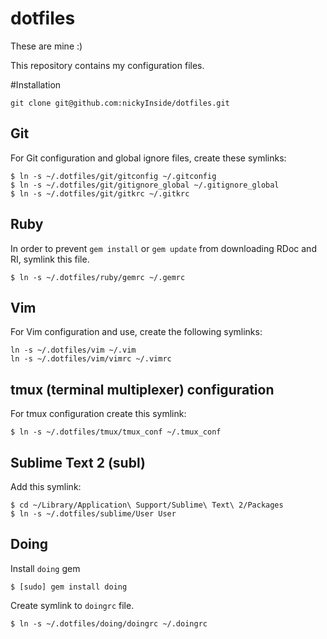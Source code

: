 dotfiles
========

These are mine :)

This repository contains my configuration files.

#Installation

    git clone git@github.com:nickyInside/dotfiles.git
    
    
## Git
For Git configuration and global ignore files, create these symlinks:

    $ ln -s ~/.dotfiles/git/gitconfig ~/.gitconfig
    $ ln -s ~/.dotfiles/git/gitignore_global ~/.gitignore_global
    $ ln -s ~/.dotfiles/git/gitkrc ~/.gitkrc
    
## Ruby
In order to prevent `gem install` or `gem update` from downloading RDoc and RI, symlink this file.

    $ ln -s ~/.dotfiles/ruby/gemrc ~/.gemrc
	
## Vim
For Vim configuration and use, create the following symlinks:

    ln -s ~/.dotfiles/vim ~/.vim
    ln -s ~/.dotfiles/vim/vimrc ~/.vimrc

## tmux (terminal multiplexer) configuration
For tmux configuration create this symlink:

    $ ln -s ~/.dotfiles/tmux/tmux_conf ~/.tmux_conf

## Sublime Text 2 (subl)
Add this symlink:

    $ cd ~/Library/Application\ Support/Sublime\ Text\ 2/Packages
    $ ln -s ~/.dotfiles/sublime/User User

## Doing
Install `doing` gem

    $ [sudo] gem install doing

Create symlink to `doingrc` file.

    $ ln -s ~/.dotfiles/doing/doingrc ~/.doingrc




